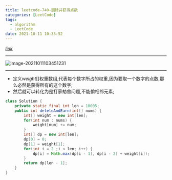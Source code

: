 ```yaml
---
title: leetcode-740-删除并获得点数
categories: [LeetCode]
tags:
  - algorithm
  - LeetCode
date: 2021-10-11 10:33:52
---
```


[$link$](https://leetcode-cn.com/problems/delete-and-earn/)

<hr/>

![image-20211011103451231](https://gitee.com/cao_ziqiang/img/raw/master/20211011103451.png)

<hr/> 

- 定义$weight[]$权重数组,代表每个数字所占的权重,因为要取一个数字的点数,那么必然是获得所有的这个数字;
- 然后就可以转化为是打家劫舍问题,不能偷相邻元素;

```java
class Solution {
    private static final int len = 10005;
    public int deleteAndEarn(int[] nums) {
        int[] weight = new int[len];
        for(int num : nums) {
            weight[num] += num;
        }
        int[] dp = new int[len];
        dp[0] = 0;
        dp[1] = weight[1];
        for(int i = 2 ;i < len; i++) {
            dp[i] = Math.max(dp[i - 1], dp[i - 2] + weight[i]);
        }
        return dp[len - 1];
    }
}
```

